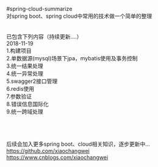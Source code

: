 #spring-cloud-summarize<br/>
对spring boot、spring cloud中常用的技术做一个简单的整理<br/>
<br/><br/>
已包含下列内容（持续更新....）<br/>
2018-11-19<br/>
1.构建项目<br/>
2.单数据源(mysql)场景下jpa，mybatis使用及事务控制<br/>
3.统一结果处理<br/>
4.统一异常处理<br/>
5.swagger2接口管理<br/>
6.redis使用<br/>
7.参数验证<br/>
8.错误信息国际化<br/>
9.统一跨域处理<br/>


<br/><br/><br/>
后续会加入更多spring boot、cloud相关知识，逐步更新中...<br/>
https://github.com/xiaochangwei<br/>
https://www.cnblogs.com/xiaochangwei<br/>
